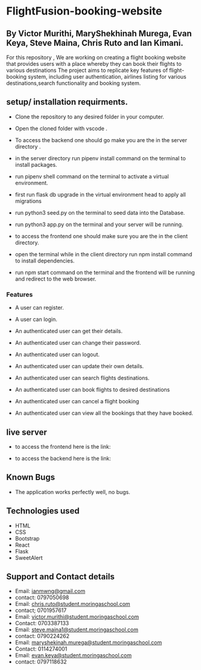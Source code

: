 # FlightFusion-booking-website

## By Victor Murithi, MaryShekhinah Murega, Evan Keya, Steve Maina, Chris Ruto and Ian Kimani.

For this repository , We are working on creating a flight booking website that provides users with a place whereby they can book their flights to various destinations
The project aims to replicate key features of flight-booking system, including user authentication, airlines listing for various destinations,search functionality and booking system.

## setup/ installation requirments.
- Clone the repository to any desired folder in your computer. 

- Open the cloned folder with vscode .

- To access the backend one should go make you are the in the server directory .

- in the server directory run pipenv install command on the terminal to install packages.

- run pipenv shell command on the terminal to activate a virtual environment.

- first run flask db upgrade in the virtual environment head to apply all migrations

- run python3 seed.py on the terminal to seed data into the Database.

- run python3 app.py on the terminal and your server will be running.

- to access the frontend one should make sure you are the in the client directory.

- open the terminal while in the client directory run npm install command to install dependencies.

- run npm start command on the terminal and the frontend will be running and redirect to the web browser.

### Features
- A user can register.

- A user can login.

- An authenticated user can get their details.

- An authenticated user can change their password.

- An authenticated user can logout.

- An authenticated user can update their own details.

- An authenticated user can search flights destinations.

- An authenticated user can book flights to desired destinations

- An authenticated user can cancel a flight booking

- An authenticated user can view all the bookings that they have booked.

## live server
- to access the frontend here is the link:

- to access the backend here is the link:

## Known Bugs
- The application works perfectly well, no bugs.

## Technologies used
- HTML
- CSS 
- Bootstrap
- React
- Flask
- SweetAlert

## Support and Contact details
- Email: ianmwng@gmail.com
- contact: 0797050698
- Email: chris.ruto@student.moringaschool.com
- contact; 0701957617
- Email: victor.murithi@student.moringaschool.com
- Contact: 0703387133
- Email: steve.maina1@student.moringaschool.com
- contact: 0790224262
- Email: maryshekinah.murega@student.moringaschool.com
- Contact: 0114274001
- Email: evan.keya@student.moringaschool.com
- contact: 0797118632
